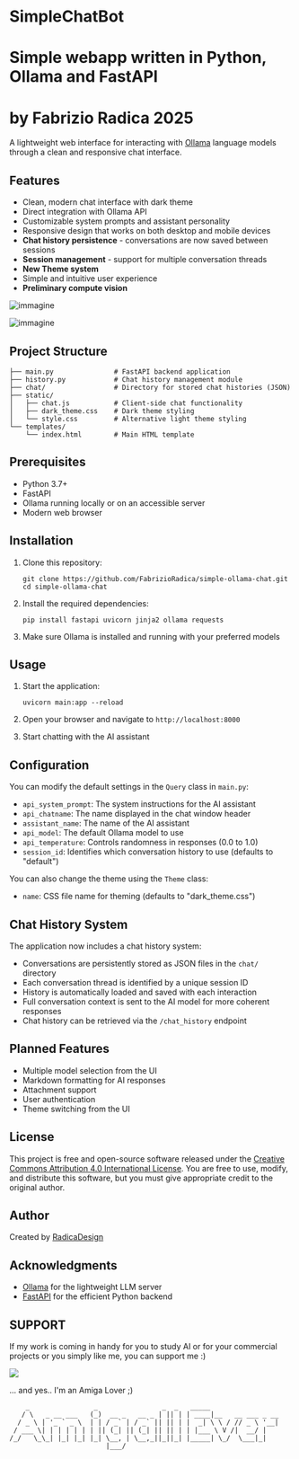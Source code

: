 # SimpleChatBot
# Simple webapp written in Python, Ollama and FastAPI
# by Fabrizio Radica 2025


A lightweight web interface for interacting with [Ollama](https://ollama.ai/) language models through a clean and responsive chat interface.

## Features

- Clean, modern chat interface with dark theme
- Direct integration with Ollama API
- Customizable system prompts and assistant personality
- Responsive design that works on both desktop and mobile devices
- **Chat history persistence** - conversations are now saved between sessions
- **Session management** - support for multiple conversation threads
- **New Theme system**
- Simple and intuitive user experience
- **Preliminary compute vision**

![immagine](https://github.com/user-attachments/assets/c68e1ed5-c5da-4ca8-b5ec-210e08ea49b4)

![immagine](https://github.com/user-attachments/assets/36da53f1-144b-4938-b9b2-8f1fe82727c4)


## Project Structure

```
├── main.py               # FastAPI backend application
├── history.py            # Chat history management module
├── chat/                 # Directory for stored chat histories (JSON)
├── static/
│   ├── chat.js           # Client-side chat functionality
│   ├── dark_theme.css    # Dark theme styling
│   └── style.css         # Alternative light theme styling
└── templates/
    └── index.html        # Main HTML template
```

## Prerequisites

- Python 3.7+
- FastAPI
- Ollama running locally or on an accessible server
- Modern web browser

## Installation

1. Clone this repository:
   ```
   git clone https://github.com/FabrizioRadica/simple-ollama-chat.git
   cd simple-ollama-chat
   ```

2. Install the required dependencies:
   ```
   pip install fastapi uvicorn jinja2 ollama requests
   ```

3. Make sure Ollama is installed and running with your preferred models

## Usage

1. Start the application:
   ```
   uvicorn main:app --reload
   ```

2. Open your browser and navigate to `http://localhost:8000`

3. Start chatting with the AI assistant

## Configuration

You can modify the default settings in the `Query` class in `main.py`:

- `api_system_prompt`: The system instructions for the AI assistant
- `api_chatname`: The name displayed in the chat window header
- `assistant_name`: The name of the AI assistant
- `api_model`: The default Ollama model to use
- `api_temperature`: Controls randomness in responses (0.0 to 1.0)
- `session_id`: Identifies which conversation history to use (defaults to "default")

You can also change the theme using the `Theme` class:
- `name`: CSS file name for theming (defaults to "dark_theme.css")

## Chat History System

The application now includes a chat history system:

- Conversations are persistently stored as JSON files in the `chat/` directory
- Each conversation thread is identified by a unique session ID
- History is automatically loaded and saved with each interaction
- Full conversation context is sent to the AI model for more coherent responses
- Chat history can be retrieved via the `/chat_history` endpoint

## Planned Features

- Multiple model selection from the UI
- Markdown formatting for AI responses 
- Attachment support
- User authentication
- Theme switching from the UI

## License

This project is free and open-source software released under the [Creative Commons Attribution 4.0 International License](https://creativecommons.org/licenses/by/4.0/). You are free to use, modify, and distribute this software, but you must give appropriate credit to the original author.

## Author

Created by [RadicaDesign](https://www.radicadesign.com)

## Acknowledgments

- [Ollama](https://ollama.ai/) for the lightweight LLM server
- [FastAPI](https://fastapi.tiangolo.com/) for the efficient Python backend


## SUPPORT 
If my work is coming in handy for you to study AI or for your commercial projects or you simply like me, you can support me :)

<a href="https://www.buymeacoffee.com/fabbroz"><img src="https://img.buymeacoffee.com/button-api/?text=Buy me a coffee&emoji=&slug=fabbroz&button_colour=FF5F5F&font_colour=ffffff&font_family=Cookie&outline_colour=000000&coffee_colour=FFDD00" /></a>

... and yes.. I'm an Amiga Lover ;)

```
    _                _                _  _   _____                
   / \   _ __ ___   (_)  __ _   __ _ | || | | ____|__   __ ___ _ __ 
  / _ \ | '_ ` _ \  | | / _` | / _` || || | |  _| \ \ / // _ \ '__|
 / ___ \| | | | | | | || (_| || (_| || || | | |___ \ V /|  __/ |   
/_/   \_\_| |_| |_| |_| \__, | \__,_||_||_| |_____| \_/  \___|_|   
                        |___/                                      
```
